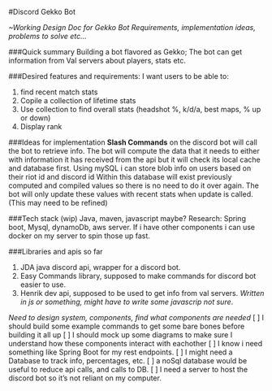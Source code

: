 #Discord Gekko Bot

*~Working Design Doc for Gekko Bot*
*Requirements, implementation ideas, problems to solve etc...*

###Quick summary
Building a bot flavored as Gekko; The bot can get information from Val servers about players, stats etc.

###Desired features and requirements: 
I want users to be able to:
1. find recent match stats
2. Copile a collection of lifetime stats
3. Use collection to find overall stats (headshot %, k/d/a, best maps, % up or down)
4. Display rank

###Ideas for implementation
**Slash Commands** on the discord bot will call the bot to retrieve info.
The bot will compute the data that it needs to either with information it has received from the api but it will check its local cache and database first.
Using mySQL i can store blob info on users based on their riot id and discord id
Within this database will exist previously computed and compiled values so there is no need to do it over again. 
The bot will only update these values with recent stats when update is called. (This may need to be refined)

###Tech stack (wip)
Java, maven, javascript maybe? 
Research: Spring boot, Mysql, dynamoDb, aws server.
If i have other components i can use docker on my server to spin those up fast.

###Libraries and apis so far
1. JDA java discord api, wrapper for a discord bot.
2. Easy Commands library, supposed to make commands for discord bot easier to use. 
3. Henrik dev api, supposed to be used to get info from val servers. *Written in js or something, might have to write some javascrip not sure*. 

*Need to design system, components, find what components are needed*
[ ] I should build some example commands to get some bare bones before building it all up
[ ] I should mock up some diagrams to make sure I understand how these components interact with eachother
[ ] I know i need something like Spring Boot for my rest endpoints.
[ ] I might need a Database to track info, percentages, etc.
[ ] a noSql database would be useful to reduce api calls, and calls to DB.
[ ] I need a server to host the discord bot so it’s not reliant on my computer.